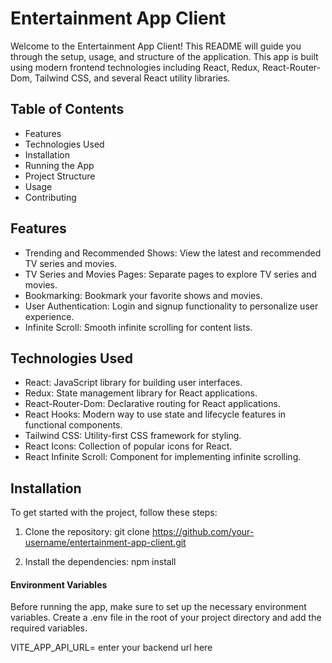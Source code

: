 # Entertainment App Client

Welcome to the Entertainment App Client! This README will guide you through the setup, usage, and structure of the application. This app is built using modern frontend technologies including React, Redux, React-Router-Dom, Tailwind CSS, and several React utility libraries.

## Table of Contents
* Features
* Technologies Used
* Installation
* Running the App
* Project Structure
* Usage
* Contributing

## Features
* Trending and Recommended Shows: View the latest and recommended TV series and movies.
* TV Series and Movies Pages: Separate pages to explore TV series and movies.
* Bookmarking: Bookmark your favorite shows and movies.
* User Authentication: Login and signup functionality to personalize user experience.
* Infinite Scroll: Smooth infinite scrolling for content lists.

## Technologies Used
* React: JavaScript library for building user interfaces.
* Redux: State management library for React applications.
* React-Router-Dom: Declarative routing for React applications.
* React Hooks: Modern way to use state and lifecycle features in functional components.
* Tailwind CSS: Utility-first CSS framework for styling.
* React Icons: Collection of popular icons for React.
* React Infinite Scroll: Component for implementing infinite scrolling.

## Installation
To get started with the project, follow these steps:

1. Clone the repository:
  git clone https://github.com/your-username/entertainment-app-client.git

2. Install the dependencies:
  npm install  

#### Environment Variables
Before running the app, make sure to set up the necessary environment variables. Create a .env file in the root of your project directory and add the required variables. 

VITE_APP_API_URL= enter your backend url here
